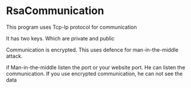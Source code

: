# RsaCommunication

This program uses Tcp-Ip protocol for communication 

It has two keys. Which are private and public

Communication is encrypted. This uses defence for man-in-the-middle attack.

if Man-in-the-middle listen the port or your website port.
He can listen the communication.
If you use encrypted communication, he can not see the data
